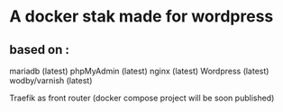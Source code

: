 # A docker stak made for wordpress
## based on :

mariadb (latest)
phpMyAdmin (latest)
nginx (latest)
Wordpress (latest)
wodby/varnish (latest)

Traefik as front router (docker compose project will be soon published)

